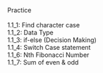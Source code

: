 Practice\
\
1.1_1: Find character case\
1.1_2: Data Type\
1.1_3: if-else (Decision Making)\
1.1_4: Switch Case statement\
1.1_6: Nth Fibonacci Number\
1.1_7: Sum of even & odd

